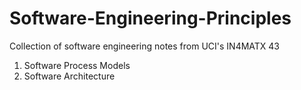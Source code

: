 # Software-Engineering-Principles
Collection of software engineering notes from UCI's IN4MATX 43

1. Software Process Models
2. Software Architecture
